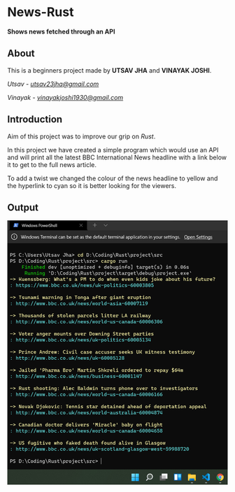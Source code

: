 # News-Rust
**Shows news fetched through an API**

## About
This is a beginners project made by **UTSAV JHA** and **VINAYAK JOSHI**.

*Utsav - utsav23jha@gmail.com*

*Vinayak - vinayakjoshi1930@gmail.com*

## Introduction
Aim of this project was to improve our grip on *Rust*.

In this project we have created a simple program which would use an API
and will print all the latest BBC International News headline with a link
below it to get to the full news article.

To add a twist we changed the colour of the news headline to yellow and the hyperlink to cyan so it is 
better looking for the viewers. 

## Output

<img src="/Output.png" alt="Output"/>
